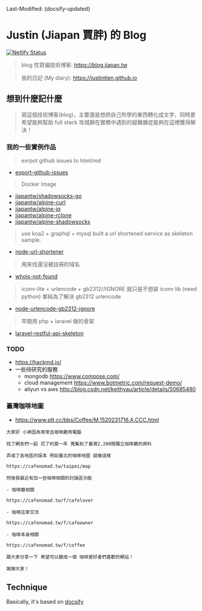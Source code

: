 <!-- layout: '' -->
<!-- title: '' -->
<!-- date: '' -->
<!-- tags: ['blog'] -->

Last-Modified: {docsify-updated}

# Justin (Jiapan 賈胖) 的 Blog

[![Netlify Status](https://api.netlify.com/api/v1/badges/8496fa5f-94d0-4288-9eb0-c05aa30faf5b/deploy-status)](https://app.netlify.com/sites/jiapan/deploys)

> blog 性質偏技術博客: https://blog.jiapan.tw

> 我的日記 (My diary): https://justintien.github.io

## 想到什麼記什麼

> 寫這個技術博客(blog)，主要還是想把自己所學的東西轉化成文字，同時更希望能夠幫助 full stack 攻城獅在實務中遇到的疑難雜症能夠在這裡獲得解決！

### 我的一些實例作品

> exrpot github issues to html/md

- [export-github-issues](https://github.com/jiapantw/export-github-issues)

> Docker Image

- [jiapantw/shadowsocks-go](https://github.com/jiapantw/docker-shadowsocks-go)
- [jiapantw/alpine-curl](https://github.com/jiapantw/docker-any-alpine/tree/master/curl)
- [jiapantw/alpine-jq](https://github.com/jiapantw/docker-any-alpine/tree/master/jq)
- [jiapantw/alpine-rclone](https://github.com/jiapantw/docker-any-alpine/tree/master/rclone)
- [jiapantw/alpine-shadowsocks](https://github.com/jiapantw/docker-any-alpine/tree/master/shadowsocks)

> use koa2 + graphql + mysql built a url shortened service as skeleton sample.

- [node-url-shortener](https://github.com/justintien/node-url-shortener)

> 用來找還沒被註冊的域名

- [whois-not-found](https://github.com/justintien/whois-not-found)

> iconv-lite + urlencode + gb2312//IGNORE 就只是不想装 iconv lib (need python) 單純為了解決 gb2312 urlencode

- [node-urlencode-gb2312-ignore](https://github.com/justintien/node-urlencode-gb2312-ignore)

> 早期用 php + laravel 做的骨架

- [laravel-restful-api-skeleton](https://github.com/justintien/laravel-restful-api-skeleton)

### TODO

- https://hackmd.io/
- 一些待研究的服務
  - mongodb https://www.compose.com/
  - cloud management https://www.botmetric.com/request-demo/
  - aliyun vs aws http://blog.csdn.net/keithyau/article/details/50685480

### 臺灣咖啡地圖

- https://www.ptt.cc/bbs/Coffee/M.1520231716.A.CCC.html

```text
大家好 小弟因為常常去咖啡廳用電腦

找了網友們一起 花了約莫一年 蒐集到了臺灣2,200間獨立咖啡廳的資料

弄成了各地區的版本 例如臺北的咖啡地圖 就像這樣

https://cafenomad.tw/taipei/map

然後我最近有加一些咖啡相關的討論區功能

- 咖啡廳相關

https://cafenomad.tw/f/cafelover

- 咖啡店家交流

https://cafenomad.tw/f/cafeowner

- 咖啡本身相關

https://cafenomad.tw/f/coffee

跟大家分享一下 希望可以變成一個 咖啡愛好者們喜歡的網站！

謝謝大家！
```

## Technique

Basically, it's based on [docsify](https://docsify.js.org)

[receive-sms]:https://receive-sms.com/
[receivefreesms]:http://receivefreesms.com/
[Receive SMS Online]:https://www.receivesmsonline.net/
[Free Online Phone]:https://www.freeonlinephone.org/
[Receive SMS Online]:http://receive-sms-online.com/
[Sellaite SMS Receiver]:http://sms.sellaite.com/
[Receive SMS Online for Free]:http://hs3x.com/
